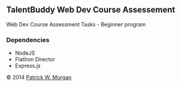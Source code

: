 <h2>TalentBuddy Web Dev Course Assessement</h2>
<p>Web Dev Course Assessment Tasks - Beginner program</p>
<h3>Dependencies</h3>
<ul>
  <li>NodeJS</li>
  <li>FlatIron Director</li>
  <li>Express.js</li>
</ul>

<p>&copy; 2014 <a href='http://ptpcg.com'>Patrick W. Morgan</a></p> 

 
